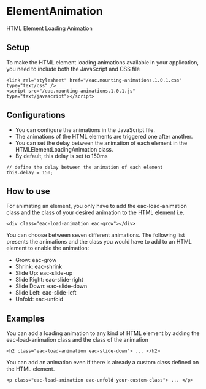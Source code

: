 # ElementAnimation
HTML Element Loading Animation

## Setup
To make the HTML element loading animations available in your application, you need to include both the JavaScript and CSS file
```
<link rel="stylesheet" href="/eac.mounting-animations.1.0.1.css" type="text/css" />
<script src="/eac.mounting-animations.1.0.1.js" type="text/javascript"></script>
```
## Configurations
* You can configure the animations in the JavaScript file. 
* The animations of the HTML elements are triggered one after another. 
* You can set the delay between the animation of each element in the HTMLElementLoadingAnimation class. 
* By default, this delay is set to 150ms

```
// define the delay between the animation of each element
this.delay = 150;
```

## How to use
For animating an element, you only have to add the eac-load-animation class and the class of your desired animation to the HTML element i.e.

```
<div class="eac-load-animation eac-grow"></div>
```

You can choose between seven different animations. The following list presents the animations and the class you would have to add to an HTML element to enable the animation:

* Grow: eac-grow
* Shrink: eac-shrink
* Slide Up: eac-slide-up
* Slide Right: eac-slide-right
* Slide Down: eac-slide-down
* Slide Left: eac-slide-left
* Unfold: eac-unfold

## Examples
You can add a loading animation to any kind of HTML element by adding the eac-load-animation class and the class of the animation

```
<h2 class="eac-load-animation eac-slide-down"> ... </h2>
```
You can add an animation even if there is already a custom class defined on the HTML element.
```
<p class="eac-load-animation eac-unfold your-custom-class"> ... </p>
```

